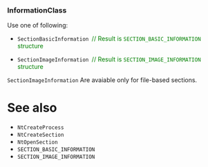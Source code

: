 ### InformationClass

<P CLASS="reg">Use one of following:

* `SectionBasicInformation `<FONT COLOR="Green">// Result is `SECTION_BASIC_INFORMATION` structure</FONT>

* `SectionImageInformation `<FONT COLOR="Green">// Result is `SECTION_IMAGE_INFORMATION` structure</FONT>

`SectionImageInformation` Are avaiable only for file-based sections.

# See also

* `NtCreateProcess`
* `NtCreateSection`
* `NtOpenSection`
* `SECTION_BASIC_INFORMATION`
* `SECTION_IMAGE_INFORMATION`

